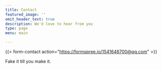 ```yaml
---
title: Contact
featured_image: ''
omit_header_text: true
description: We'd love to hear from you
type: page
menu: main

---
```



{{< form-contact action="https://formspree.io/1541646700@qq.com"  >}}

Fake it till you make it.
